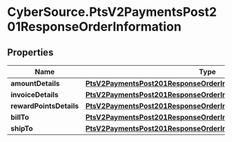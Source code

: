 # CyberSource.PtsV2PaymentsPost201ResponseOrderInformation

## Properties
Name | Type | Description | Notes
------------ | ------------- | ------------- | -------------
**amountDetails** | [**PtsV2PaymentsPost201ResponseOrderInformationAmountDetails**](PtsV2PaymentsPost201ResponseOrderInformationAmountDetails.md) |  | [optional] 
**invoiceDetails** | [**PtsV2PaymentsPost201ResponseOrderInformationInvoiceDetails**](PtsV2PaymentsPost201ResponseOrderInformationInvoiceDetails.md) |  | [optional] 
**rewardPointsDetails** | [**PtsV2PaymentsPost201ResponseOrderInformationRewardPointsDetails**](PtsV2PaymentsPost201ResponseOrderInformationRewardPointsDetails.md) |  | [optional] 
**billTo** | [**PtsV2PaymentsPost201ResponseOrderInformationBillTo**](PtsV2PaymentsPost201ResponseOrderInformationBillTo.md) |  | [optional] 
**shipTo** | [**PtsV2PaymentsPost201ResponseOrderInformationShipTo**](PtsV2PaymentsPost201ResponseOrderInformationShipTo.md) |  | [optional] 


